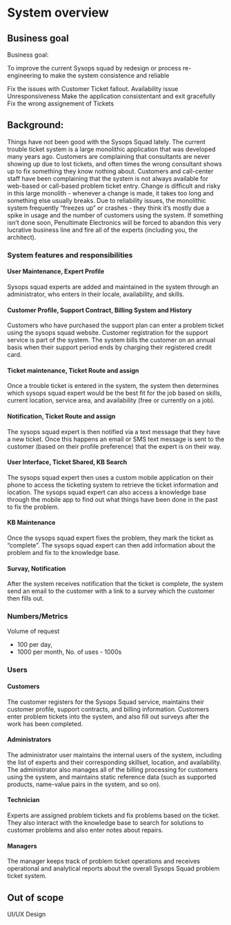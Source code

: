 # System overview

## Business goal

Business goal:

To improve the current Sysops squad by redesign or process re-engineering to make the system consistence and reliable

Fix the issues with Customer Ticket fallout.
Availability issue
Unresponsiveness 
Make the application consistentant and exit gracefully 
Fix the wrong assignement of Tickets

## Background:

Things have not been good with the Sysops Squad lately. The current trouble ticket system is a large monolithic application that was developed many years
ago. Customers are complaining that consultants are never showing up due to lost tickets, and often times the wrong consultant shows up to fix something
they know nothing about. Customers and call-center staff have been complaining that the system is not always available for web-based or call-based problem
ticket entry. Change is difficult and risky in this large monolith - whenever a change is made, it takes too long and something else usually breaks. Due to
reliability issues, the monolithic system frequently “freezes up” or crashes - they think it’s mostly due a spike in usage and the number of customers using the
system. If something isn’t done soon, Penultimate Electronics will be forced to abandon this very lucrative business line and fire all of the experts (including
you, the architect).


### System features and responsibilities

#### User Maintenance, Expert Profile
Sysops squad experts are added and maintained in the system through an administrator, who enters in their locale, availability, and skills.

#### Customer Profile, Support Contract, Billing System and History
Customers who have purchased the support plan can enter a problem ticket using the sysops squad website. Customer registration for the support
service is part of the system. The system bills the customer on an annual basis when their support period ends by charging their registered credit card.

#### Ticket maintenance, Ticket Route and assign
Once a trouble ticket is entered in the system, the system then determines which sysops squad expert would be the best fit for the job based on skills,
current location, service area, and availability (free or currently on a job).

#### Notification, Ticket Route and assign
The sysops squad expert is then notified via a text message that they have a new ticket. Once this happens an email or SMS text message is sent to the
customer (based on their profile preference) that the expert is on their way.

#### User Interface, Ticket Shared, KB Search
The sysops squad expert then uses a custom mobile application on their phone to access the ticketing system to retrieve the ticket information and
location. The sysops squad expert can also access a knowledge base through the mobile app to find out what things have been done in the past to fix the
problem.

#### KB Maintenance
Once the sysops squad expert fixes the problem, they mark the ticket as “complete”. The sysops squad expert can then add information about the
problem and fix to the knowledge base.

#### Survay, Notification
After the system receives notification that the ticket is complete, the system send an email to the customer with a link to a survey which the customer then
fills out.

### Numbers/Metrics
Volume of request 
- 100 per day, 
- 1000 per month, 
No. of uses - 1000s

### Users

#### Customers
The customer registers for the Sysops Squad service, maintains their customer profile, support contracts, and billing information. Customers
enter problem tickets into the system, and also fill out surveys after the work has been completed.

#### Administrators
The administrator user maintains the internal users of the system, including the list of experts and their corresponding skillset, location, and availability. The administrator also manages all of the billing processing for customers using the system, and maintains static reference data (such as supported products, name-value pairs in the system, and so on).

#### Technician
Experts are assigned problem tickets and fix problems based on the ticket. They also interact with the knowledge base to search for solutions to customer problems and also enter notes about repairs.

#### Managers
The manager keeps track of problem ticket operations and receives operational and analytical reports about the overall Sysops Squad problem ticket system.


## Out of scope

UI/UX Design 
